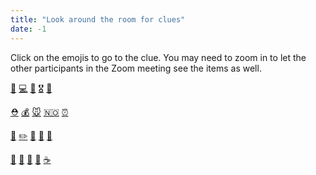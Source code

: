 ```yaml
---
title: "Look around the room for clues"
date: -1
---
```


Click on the emojis to go to the clue. You may need to zoom in to let the other participants in the Zoom meeting see the items as well.

[👞](../../items/try_again)   [💻](../../items/try_again)   [🧷](../../items/try_again)   [🎖](../../items/try_again)   [👖](../../items/try_again)

[⛑](../../items/try_again)   [💰](../../items/try_again)   [🐭](../../items/try_again)   [🇳🇴](../../items/norway)   [⏰](../../items/time)

[🧊](../../items/try_again)   [✏️](../../items/try_again)   [🍎](../../items/try_again)   [🦁](../../items/try_again)   [🎩](../../items/try_again)

[🍳](../../items/try_again)   [🔎](../../items/try_again)   [🍫](../../items/try_again)   [🧶](../../items/try_again)   [☕️](../../items/try_again)
